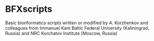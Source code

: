 # BFXscripts
Basic bionformatics scripts written or modified by A. Korzhenkov and colleagues from Immanuel Kant Baltic Federal University (Kaliningrad, Russia) and NRC Kurchatov Institute (Moscow, Russia)
